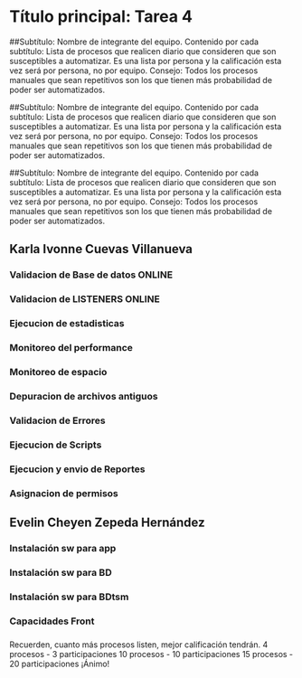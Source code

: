 # Título principal: Tarea 4 


##Subtítulo: Nombre de integrante del equipo. 
Contenido por cada subtítulo: Lista de procesos que realicen diario que consideren que son susceptibles a automatizar. Es una lista por persona y la calificación esta vez será por persona, no por equipo. 
Consejo: Todos los procesos manuales que sean repetitivos son los que tienen más probabilidad de poder ser automatizados.


##Subtítulo: Nombre de integrante del equipo. 
Contenido por cada subtítulo: Lista de procesos que realicen diario que consideren que son susceptibles a automatizar. Es una lista por persona y la calificación esta vez será por persona, no por equipo. 
Consejo: Todos los procesos manuales que sean repetitivos son los que tienen más probabilidad de poder ser automatizados.


##Subtítulo: Nombre de integrante del equipo. 
Contenido por cada subtítulo: Lista de procesos que realicen diario que consideren que son susceptibles a automatizar. Es una lista por persona y la calificación esta vez será por persona, no por equipo. 
Consejo: Todos los procesos manuales que sean repetitivos son los que tienen más probabilidad de poder ser automatizados.


## Karla Ivonne Cuevas Villanueva

### Validacion de Base de datos ONLINE
### Validacion de LISTENERS ONLINE
### Ejecucion de estadisticas 
### Monitoreo del performance 
### Monitoreo de espacio
### Depuracion de archivos antiguos 
### Validacion de Errores 
### Ejecucion de Scripts 
### Ejecucion y envio de Reportes 
### Asignacion de permisos  



## Evelin Cheyen Zepeda Hernández

### Instalación sw para app
### Instalación sw para BD
### Instalación sw para BDtsm
### Capacidades Front
###



Recuerden, cuanto más procesos listen, mejor calificación tendrán.
4 procesos - 3 participaciones
10 procesos - 10 participaciones
15 procesos - 20 participaciones
¡Ánimo!
